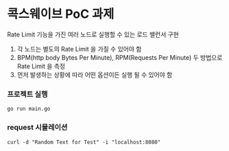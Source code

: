 # 콕스웨이브 PoC 과제

Rate Limit 기능을 가진 여러 노드로 실행할 수 있는 로드 밸런서 구현

1. 각 노드는 별도의 Rate Limit 을 가질 수 있어야 함
2. BPM(http body Bytes Per Minute), RPM(Requests Per Minute) 두 방법으로 Rate Limit 을 측정
3. 먼저 발생하는 상황에 따라 어떤 옵션이든 실행 될 수 있어야 함

### 프로젝트 실행

```
go run main.go
```

### request 시뮬레이션

```
curl -d "Random Text for Test" -i "localhost:8080"
```
